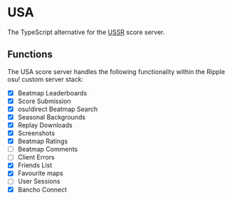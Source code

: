 # USA

The TypeScript alternative for the [USSR](https://github.com/RealistikOsu/USSR) score server.

## Functions

The USA score server handles the following functionality within the Ripple osu! custom server stack:

-   [x] Beatmap Leaderboards
-   [x] Score Submission
-   [x] osu!direct Beatmap Search
-   [x] Seasonal Backgrounds
-   [x] Replay Downloads
-   [x] Screenshots
-   [x] Beatmap Ratings
-   [ ] Beatmap Comments
-   [ ] Client Errors
-   [x] Friends List
-   [x] Favourite maps
-   [ ] User Sessions
-   [x] Bancho Connect
